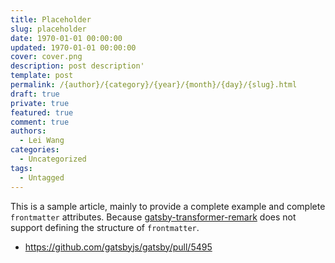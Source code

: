 ```yaml
---
title: Placeholder
slug: placeholder
date: 1970-01-01 00:00:00
updated: 1970-01-01 00:00:00
cover: cover.png
description: post description'
template: post
permalink: /{author}/{category}/{year}/{month}/{day}/{slug}.html
draft: true
private: true
featured: true
comment: true
authors:
  - Lei Wang
categories:
  - Uncategorized
tags:
  - Untagged
---
```


This is a sample article, mainly to provide a complete example and complete `frontmatter` attributes. Because [gatsby-transformer-remark](https://www.gatsbyjs.org/packages/gatsby-transformer-remark/) does not support defining the structure of `frontmatter`.

- https://github.com/gatsbyjs/gatsby/pull/5495
